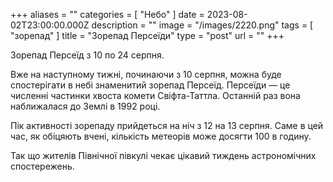 +++
aliases = ""
categories = [ "Небо" ]
date = 2023-08-02T23:00:00.000Z
description = ""
image = "/images/2220.png"
tags = [ "зорепад" ]
title = "Зорепад Персеїди"
type = "post"
url = ""
+++

Зорепад Персеїд з 10 по 24 серпня.

Вже на наступному тижні, починаючи з 10 серпня, можна буде спостерігати в небі знаменитий зорепад Персеїд. Персеїди — це численні частинки хвоста комети Свіфта-Таттла. Останній раз вона наближалася до Землі в 1992 році.

Пік активності зорепаду прийдеться на ніч з 12 на 13 серпня. Саме в цей час, як обіцяють вчені, кількість метеорів може досягти 100 в годину.

Так що жителів Північної півкулі чекає цікавий тиждень астрономічних спостережень.
